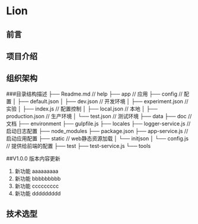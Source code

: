 # Lion
## 前言
## 项目介绍
## 组织架构


###目录结构描述
├── Readme.md                   // help
├── app                         // 应用
├── config                      // 配置
│   ├── default.json
│   ├── dev.json                // 开发环境
│   ├── experiment.json         // 实验
│   ├── index.js                // 配置控制
│   ├── local.json              // 本地
│   ├── production.json         // 生产环境
│   └── test.json               // 测试环境
├── data
├── doc                         // 文档
├── environment
├── gulpfile.js
├── locales
├── logger-service.js           // 启动日志配置
├── node_modules
├── package.json
├── app-service.js              // 启动应用配置
├── static                      // web静态资源加载
│   └── initjson
│       └── config.js       // 提供给前端的配置
├── test
├── test-service.js
└── tools

##V1.0.0 版本内容更新
1. 新功能   aaaaaaaaa
2. 新功能   bbbbbbbbb
3. 新功能   ccccccccc
4. 新功能   ddddddddd

## 技术选型
